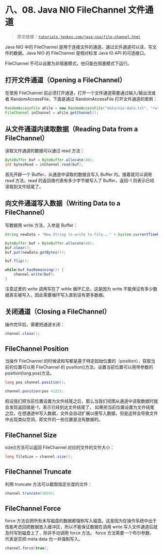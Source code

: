 # 八、08\. Java NIO FileChannel 文件通道

> 原文链接：[`tutorials.jenkov.com/java-nio/file-channel.html`](http://tutorials.jenkov.com/java-nio/file-channel.html)

Java NIO 中的 FileChannel 是用于连接文件的通道。通过文件通道可以读、写文件的数据。Java NIO 的 FileChannel 是相对标准 Java IO API 的可选接口。

FileChannel 不可以设置为非阻塞模式，他只能在阻塞模式下运行。

## 打开文件通道（Opening a FileChannel）

在使用 FileChannel 前必须打开通道，打开一个文件通道需要通过输入/输出流或者 RandomAccessFile，下面是通过 RandomAccessFile 打开文件通道的案例：

```java
RandomAccessFile aFile = new RandomAccessFile("data/nio-data.txt", "rw");
FileChannel inChannel = aFile.getChannel();
```

## 从文件通道内读取数据（Reading Data from a FileChannel）

读取文件通道的数据可以通过 read 方法：

```java
ByteBuffer buf = ByteBuffer.allocate(48);
int bytesRead = inChannel.read(buf);
```

首先开辟一个 Buffer，从通道中读取的数据会写入 Buffer 内。接着就可以调用 read 方法，read 的返回值代表有多少字节被写入了 Buffer，返回-1 则表示已经读取到文件结尾了。

## 向文件通道写入数据（Writing Data to a FileChannel）

写数据用 write 方法，入参是 Buffer：

```java
String newData = "New String to write to file..." + System.currentTimeMillis();

ByteBuffer buf = ByteBuffer.allocate(48);
buf.clear();
buf.put(newData.getBytes());

buf.flip();

while(buf.hasRemaining()) {
    channel.write(buf);
}
```

注意这里的 write 调用写在了 wihle 循环汇总，这是因为 write 不能保证有多少数据真实被写入，因此需要循环写入直到没有更多数据。

## 关闭通道（Closing a FileChannel）

操作完毕后，需要把通道关闭：

```java
channel.close();
```

## FileChannel Position

当操作 FileChannel 的时候读和写都是基于特定起始位置的（position），获取当前的位置可以用 FileChannel 的 position()方法，设置当前位置可以用带参数的 position(long pos)方法。

```java
long pos channel.position();

channel.position(pos +123);
```

假设我们把当前位置设置为文件结尾之后，那么当我们视图从通道中读取数据时就会发现返回值是-1，表示已经到达文件结尾了。 如果把当前位置设置为文件结尾之后，在想通道中写入数据，文件会自动扩展以便写入数据，但是这样会导致文件中出现类似空洞，即文件的一些位置是没有数据的。

## FileChannel Size

size()方法可以返回 FileChannel 对应的文件的文件大小：

```java
long fileSize = channel.size();
```

## FileChannel Truncate

利用 truncate 方法可以截取指定长度的文件：

```java
channel.truncate(1024);
```

## FileChannel Force

force 方法会把所有未写磁盘的数据都强制写入磁盘。这是因为在操作系统中出于性能考虑回把数据放入缓冲区，所以不能保证数据在调用 write 写入文件通道后就及时写到磁盘上了，除非手动调用 force 方法。 force 方法需要一个布尔参数，代表是否把 meta data 也一并强制写入。

```java
channel.force(true);
```